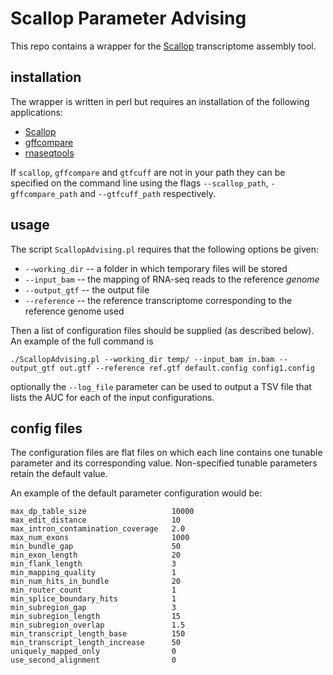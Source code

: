 # Scallop Parameter Advising

This repo contains a wrapper for the [Scallop](http://github.com/Kingsford-Group/scallop) transcriptome assembly tool.

## installation

The wrapper is written in perl but requires an installation of the following applications:
* [Scallop](http://github.com/Kingsford-Group/scallop)
* [gffcompare](https://github.com/gpertea/gffcompare)
* [rnaseqtools](https://github.com/Kingsford-Group/rnaseqtools)

If `scallop`, `gffcompare` and `gtfcuff` are not in your path they can be specified on the command line using the flags
`--scallop_path`, `-gffcompare_path` and `--gtfcuff_path` respectively.


## usage

The script `ScallopAdvising.pl` requires that the following options be given:
* `--working_dir` -- a folder in which temporary files will be stored
* `--input_bam` -- the mapping of RNA-seq reads to the reference *genome*
* `--output_gtf` -- the output file
* `--reference` -- the reference transcriptome corresponding to the reference genome used

Then a list of configuration files should be supplied (as described below).
An example of the full command is
```
./ScallopAdvising.pl --working_dir temp/ --input_bam in.bam --output_gtf out.gtf --reference ref.gtf default.config config1.config
```

optionally the `--log_file` parameter can be used to output a TSV file that lists the AUC for each of the input configurations. 

## config files

The configuration files are flat files on which each line contains one tunable parameter and its corresponding value.
Non-specified tunable parameters retain the default value.

An example of the default parameter configuration would be:
```
max_dp_table_size                   10000
max_edit_distance                   10
max_intron_contamination_coverage   2.0
max_num_exons                       1000
min_bundle_gap                      50
min_exon_length                     20
min_flank_length                    3
min_mapping_quality                 1
min_num_hits_in_bundle              20
min_router_count                    1
min_splice_boundary_hits            1
min_subregion_gap                   3
min_subregion_length                15
min_subregion_overlap               1.5
min_transcript_length_base          150
min_transcript_length_increase      50
uniquely_mapped_only                0
use_second_alignment                0
```
